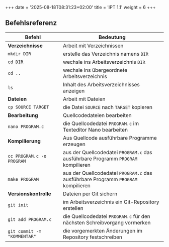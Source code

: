 +++
date = '2025-08-18T08:31:23+02:00'
title = 'IPT 1.1'
weight = 6
+++

## Befehlsreferenz

| Befehl | Bedeutung |
|---|---|
|**Verzeichnisse**|Arbeit mit Verzeichnissen|
|`mkdir DIR`|erstelle das Verzeichnis namens `DIR`|
|`cd DIR`|wechsle ins Arbeitsverzeichnis `DIR`|
|`cd ..`|wechsle ins übergeordnete Arbeitsverzeichnis|
|`ls`|Inhalt des Arbeitsverzeichnisses anzeigen|
|**Dateien**|Arbeit mit Dateien|
|`cp SOURCE TARGET`|die Datei `SOURCE` nach `TARGET` kopieren|
|**Bearbeitung**|Quellcodedateien bearbeiten|
|`nano PROGRAM.c`|die Quellcodedatei `PROGRAM.c` im Texteditor Nano bearbeiten|
|**Kompilierung**|Aus Quellcode ausführbare Programme erzeugen|
|`cc PROGRAM.c -o PROGRAM`|aus der Quellcodedatei `PROGRAM.c` das ausführbare Programm `PROGRAM` kompilieren|
|`make PROGRAM`|aus der Quellcodedatei `PROGRAM.c` das ausführbare Programm `PROGRAM` kompilieren|
|**Versionskontrolle**|Dateien per Git sichern|
|`git init`|im Arbeitsverzeichnis ein Git-Repository erstellen|
|`git add PROGRAM.c`|die Quellcodedatei `PROGRAM.c` für den nächsten Schreibvorgang vormerken|
|`git commit -m "KOMMENTAR"`|die vorgemerkten Änderungen im Repository festschreiben|

